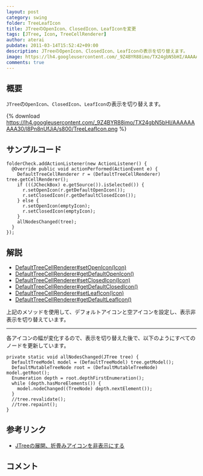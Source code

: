 ```yaml
---
layout: post
category: swing
folder: TreeLeafIcon
title: JTreeのOpenIcon、ClosedIcon、LeafIconを変更
tags: [JTree, Icon, TreeCellRenderer]
author: aterai
pubdate: 2011-03-14T15:52:42+09:00
description: JTreeのOpenIcon、ClosedIcon、LeafIconの表示を切り替えます。
image: https://lh4.googleusercontent.com/_9Z4BYR88imo/TX24gbN5bHI/AAAAAAAAA30/l8Pn8nUfJiA/s800/TreeLeafIcon.png
comments: true
---
```

## 概要
`JTree`の`OpenIcon`、`ClosedIcon`、`LeafIcon`の表示を切り替えます。

{% download https://lh4.googleusercontent.com/_9Z4BYR88imo/TX24gbN5bHI/AAAAAAAAA30/l8Pn8nUfJiA/s800/TreeLeafIcon.png %}

## サンプルコード
<pre class="prettyprint"><code>folderCheck.addActionListener(new ActionListener() {
  @Override public void actionPerformed(ActionEvent e) {
    DefaultTreeCellRenderer r = (DefaultTreeCellRenderer) tree.getCellRenderer();
    if (((JCheckBox) e.getSource()).isSelected()) {
      r.setOpenIcon(r.getDefaultOpenIcon());
      r.setClosedIcon(r.getDefaultClosedIcon());
    } else {
      r.setOpenIcon(emptyIcon);
      r.setClosedIcon(emptyIcon);
    }
    allNodesChanged(tree);
  }
});
</code></pre>

## 解説
- [DefaultTreeCellRenderer#setOpenIcon(Icon)](https://docs.oracle.com/javase/jp/8/docs/api/javax/swing/tree/DefaultTreeCellRenderer.html#setOpenIcon-javax.swing.Icon-)
- [DefaultTreeCellRenderer#getDefaultOpenIcon()](https://docs.oracle.com/javase/jp/8/docs/api/javax/swing/tree/DefaultTreeCellRenderer.html#getDefaultOpenIcon--)
- [DefaultTreeCellRenderer#setClosedIcon(Icon)](https://docs.oracle.com/javase/jp/8/docs/api/javax/swing/tree/DefaultTreeCellRenderer.html#setClosedIcon-javax.swing.Icon-)
- [DefaultTreeCellRenderer#getDefaultClosedIcon()](https://docs.oracle.com/javase/jp/8/docs/api/javax/swing/tree/DefaultTreeCellRenderer.html#getDefaultClosedIcon--)
- [DefaultTreeCellRenderer#setLeafIcon(Icon)](https://docs.oracle.com/javase/jp/8/docs/api/javax/swing/tree/DefaultTreeCellRenderer.html#setLeafIcon-javax.swing.Icon-)
- [DefaultTreeCellRenderer#getDefaultLeafIcon()](https://docs.oracle.com/javase/jp/8/docs/api/javax/swing/tree/DefaultTreeCellRenderer.html#getDefaultLeafIcon--)

<!-- dummy comment line for breaking list -->

上記のメソッドを使用して、デフォルトアイコンと空アイコンを設定し、表示非表示を切り替えています。

- - - -
各アイコンの幅が変化するので、表示を切り替えた後で、以下のようにすべてのノードを更新しています。
<pre class="prettyprint"><code>private static void allNodesChanged(JTree tree) {
  DefaultTreeModel model = (DefaultTreeModel) tree.getModel();
  DefaultMutableTreeNode root = (DefaultMutableTreeNode) model.getRoot();
  Enumeration depth = root.depthFirstEnumeration();
  while (depth.hasMoreElements()) {
    model.nodeChanged((TreeNode) depth.nextElement());
  }
  //tree.revalidate();
  //tree.repaint();
}
</code></pre>

## 参考リンク
- [JTreeの展開、折畳みアイコンを非表示にする](http://ateraimemo.com/Swing/TreeExpandedIcon.html)

<!-- dummy comment line for breaking list -->

## コメント

